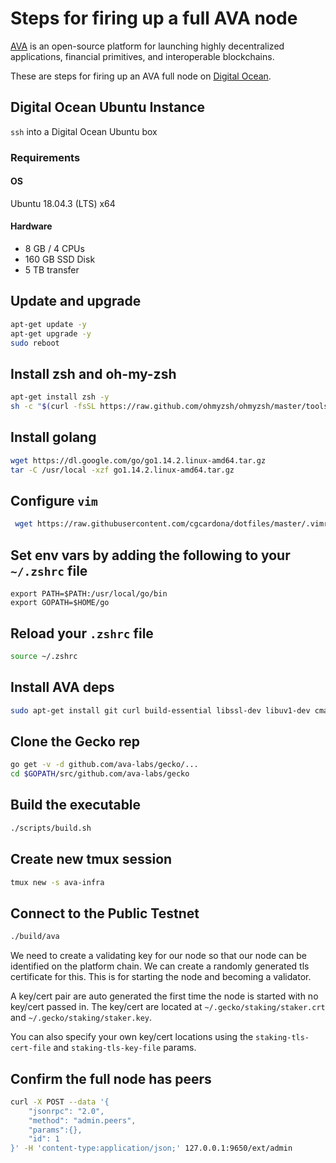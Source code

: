 # Steps for firing up a full AVA node

[AVA](https://www.avalabs.org) is an open-source platform for launching highly decentralized applications, financial primitives, and interoperable blockchains.

These are steps for firing up an AVA full node on [Digital Ocean](https://www.digitalocean.com).

## Digital Ocean Ubuntu Instance

`ssh` into a Digital Ocean Ubuntu box

### Requirements

#### OS

Ubuntu 18.04.3 (LTS) x64

#### Hardware

* 8 GB / 4 CPUs
* 160 GB SSD Disk
* 5 TB transfer

## Update and upgrade

```bash
apt-get update -y
apt-get upgrade -y
sudo reboot
```

## Install zsh and oh-my-zsh

```bash
apt-get install zsh -y
sh -c "$(curl -fsSL https://raw.github.com/ohmyzsh/ohmyzsh/master/tools/install.sh)"
```

## Install golang

```bash
wget https://dl.google.com/go/go1.14.2.linux-amd64.tar.gz
tar -C /usr/local -xzf go1.14.2.linux-amd64.tar.gz
```

## Configure `vim`

```bash
 wget https://raw.githubusercontent.com/cgcardona/dotfiles/master/.vimrc
 ```

## Set env vars by adding the following to your `~/.zshrc` file

```text
export PATH=$PATH:/usr/local/go/bin
export GOPATH=$HOME/go
```

## Reload your `.zshrc` file

```bash
source ~/.zshrc
```

## Install AVA deps

```bash
sudo apt-get install git curl build-essential libssl-dev libuv1-dev cmake make g++ -y
```

## Clone the Gecko rep

```bash
go get -v -d github.com/ava-labs/gecko/...
cd $GOPATH/src/github.com/ava-labs/gecko
```

## Build the executable

```bash
./scripts/build.sh
```

## Create new tmux session

```bash
tmux new -s ava-infra
```

## Connect to the Public Testnet

```bash
./build/ava
```

We need to create a validating key for our node so that our node can be identified on the platform chain. We can create a randomly generated tls certificate for this. This is for starting the node and becoming a validator.

A key/cert pair are auto generated the first time the node is started with no key/cert passed in. The key/cert are located at `~/.gecko/staking/staker.crt` and `~/.gecko/staking/staker.key`.

You can also specify your own key/cert locations using the `staking-tls-cert-file` and `staking-tls-key-file` params.

## Confirm the full node has peers

```bash
curl -X POST --data '{
    "jsonrpc": "2.0",
    "method": "admin.peers",
    "params":{},
    "id": 1
}' -H 'content-type:application/json;' 127.0.0.1:9650/ext/admin
```
